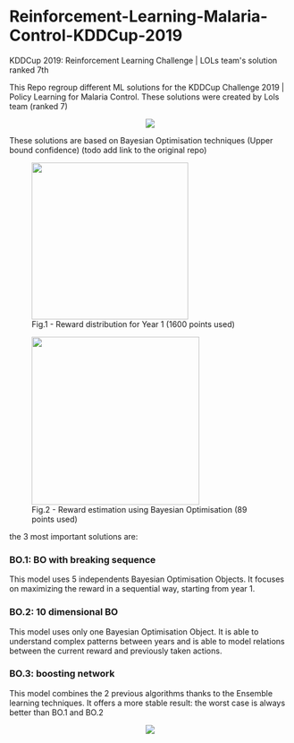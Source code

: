 # Reinforcement-Learning-Malaria-Control-KDDCup-2019
KDDCup 2019: Reinforcement Learning Challenge | LOLs team's solution ranked 7th



This Repo regroup different ML solutions for the KDDCup Challenge 2019 | Policy Learning for Malaria Control.
These solutions were created by Lols team (ranked 7)

<p align="center">
  <img src="https://github.com/Karim-53/Reinforcement-Learning-Malaria-Control-KDDCup-2019/blob/master/include/kdd_comp_image.jpg">
</p>

These solutions are based on Bayesian Optimisation techniques (Upper bound confidence) (todo add link to the original repo)

<p align="center">
<figure>
  <img width="280" src="https://github.com/Karim-53/Reinforcement-Learning-Malaria-Control-KDDCup-2019/blob/master/include/y1.png">
  <figcaption>Fig.1 - Reward distribution for Year 1 (1600 points used)</figcaption>
</figure>

<figure>
  <img width="300" src="https://github.com/Karim-53/Reinforcement-Learning-Malaria-Control-KDDCup-2019/blob/master/include/y1_BO.png">
  <figcaption>Fig.2 - Reward estimation using Bayesian Optimisation (89 points used)</figcaption>
</figure>
</p>

the 3 most important solutions are:

### BO.1: BO with breaking sequence
This model uses 5 independents Bayesian Optimisation Objects. It focuses on maximizing the reward in a sequential way, starting from year 1.
 
### BO.2: 10 dimensional BO
This model uses only one Bayesian Optimisation Object. It is able to understand complex patterns between years and is able to model relations between the current reward and previously taken actions.

### BO.3: boosting network
This model combines the 2 previous algorithms thanks to the Ensemble learning techniques. It offers a more stable result: the worst case is always better than BO.1 and BO.2

<p align="center">
  <img src="https://github.com/Karim-53/Reinforcement-Learning-Malaria-Control-KDDCup-2019/blob/master/include/BO_3.png">
</p>